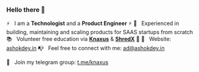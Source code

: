 ### Hello there 👋

<!--
**ashokdey/ashokdey** is a ✨ _special_ ✨ repository because its `README.md` (this file) appears on your GitHub profile.
-->

⚡  &nbsp; I am a **Technologist** and a **Product Engineer** ⚡ 
🚀   &nbsp; Experienced in building, maintaining and scaling products for SAAS startups from scratch
📚  &nbsp; Volunteer free education via **[Knaxus](https://knaxus.in/)** & **[ShredX](https://shredx.work)** :100:
💼  &nbsp; Website: [ashokdey.in](https://ashokdey.in)
📭  &nbsp; Feel free to connect with me: ad@ashokdey.in

:speech_balloon: &nbsp; Join my telegram group: [t.me/knaxus](https://t.me/knaxus)
